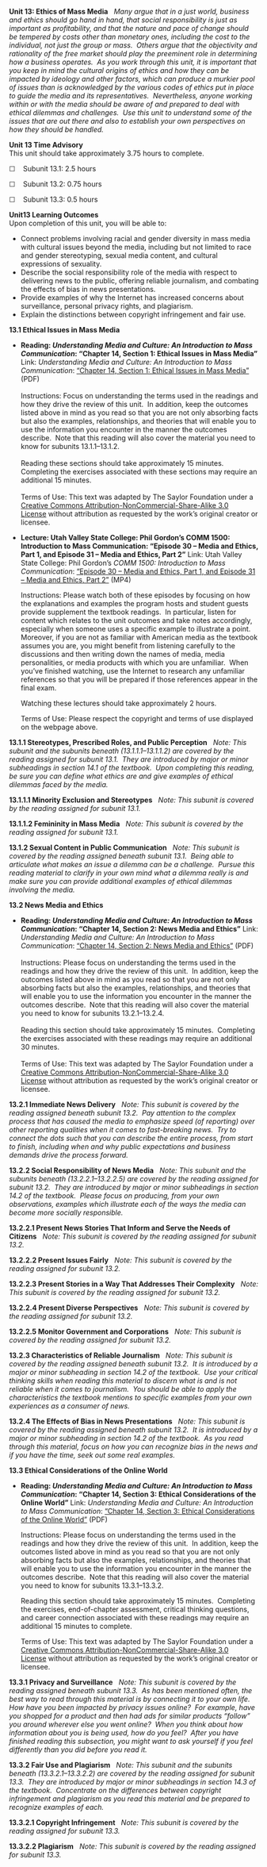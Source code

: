 **Unit 13: Ethics of Mass Media** <span id="13"></span> 
*Many argue that in a just world, business and ethics should go hand in
hand, that social responsibility is just as important as profitability,
and that the nature and pace of change should be tempered by costs other
than monetary ones, including the cost to the individual, not just the
group or mass.  Others argue that the objectivity and rationality of the
free market should play the preeminent role in determining how a
business operates.  As you work through this unit, it is important that
you keep in mind the cultural origins of ethics and how they can be
impacted by ideology and other factors, which can produce a murkier pool
of issues than is acknowledged by the various codes of ethics put in
place to guide the media and its representatives.  Nevertheless, anyone
working within or with the media should be aware of and prepared to deal
with ethical dilemmas and challenges.  Use this unit to understand some
of the issues that are out there and also to establish your own
perspectives on how they should be handled.*

**Unit 13 Time Advisory**  
This unit should take approximately 3.75 hours to complete.  
  
 ☐    Subunit 13.1: 2.5 hours  
  
 ☐    Subunit 13.2: 0.75 hours  
  
 ☐    Subunit 13.3: 0.5 hours

**Unit13 Learning Outcomes**  
Upon completion of this unit, you will be able to:
-   Connect problems involving racial and gender diversity in mass media
    with cultural issues beyond the media, including but not limited to
    race and gender stereotyping, sexual media content, and cultural
    expressions of sexuality.
-   Describe the social responsibility role of the media with respect to
    delivering news to the public, offering reliable journalism, and
    combating the effects of bias in news presentations.
-   Provide examples of why the Internet has increased concerns about
    surveillance, personal privacy rights, and plagiarism.
-   Explain the distinctions between copyright infringement and fair
    use.

**13.1 Ethical Issues in Mass Media** <span id="13.1"></span> 
-   **Reading: *Understanding Media and Culture: An Introduction to Mass
    Communication*: “Chapter 14, Section 1: Ethical Issues in Mass
    Media”**
    Link: *Understanding Media and Culture: An Introduction to Mass
    Communication*: [“Chapter 14, Section 1: Ethical Issues in Mass
    Media”](http://www.saylor.org/site/textbooks/Understanding%20Media%20and%20Culture.pdf)
    (PDF)  
        
     Instructions: Focus on understanding the terms used in the readings
    and how they drive the review of this unit.  In addition, keep the
    outcomes listed above in mind as you read so that you are not only
    absorbing facts but also the examples, relationships, and theories
    that will enable you to use the information you encounter in the
    manner the outcomes describe.  Note that this reading will also
    cover the material you need to know for subunits 13.1.1–13.1.2.  
        
     Reading these sections should take approximately 15 minutes. 
    Completing the exercises associated with these sections may require
    an additional 15 minutes.  
        
     Terms of Use: This text was adapted by The Saylor Foundation under
    a [Creative Commons Attribution-NonCommercial-Share-Alike 3.0
    License](http://creativecommons.org/licenses/by-nc-sa/3.0/) without
    attribution as requested by the work’s original creator or licensee.

-   **Lecture: Utah Valley State College: Phil Gordon’s COMM 1500:
    Introduction to Mass Communication: “Episode 30 – Media and Ethics,
    Part 1, and Episode 31 – Media and Ethics, Part 2”**
    Link: Utah Valley State College: Phil Gordon’s *COMM 1500:
    Introduction to Mass Communication*: [“Episode 30 – Media and
    Ethics, Part 1, and Episode 31 – Media and Ethics, Part
    2”](http://desource.uvu.edu/videos/comm1500.php) (MP4)  
      
     Instructions: Please watch both of these episodes by focusing on
    how the explanations and examples the program hosts and student
    guests provide supplement the textbook readings.  In particular,
    listen for content which relates to the unit outcomes and take notes
    accordingly, especially when someone uses a specific example to
    illustrate a point.  Moreover, if you are not as familiar with
    American media as the textbook assumes you are, you might benefit
    from listening carefully to the discussions and then writing down
    the names of media, media personalities, or media products with
    which you are unfamiliar.  When you’ve finished watching, use the
    Internet to research any unfamiliar references so that you will be
    prepared if those references appear in the final exam.  
      
     Watching these lectures should take approximately 2 hours.  
      
     Terms of Use: Please respect the copyright and terms of use
    displayed on the webpage above.

**13.1.1 Stereotypes, Prescribed Roles, and Public Perception** <span
id="13.1.1"></span> 
*Note: This subunit and the subunits beneath (13.1.1.1–13.1.1.2) are
covered by the reading assigned for subunit 13.1.  They are introduced
by major or minor subheadings in section 14.1 of the textbook.  Upon
completing this reading, be sure you can define what ethics are and give
examples of ethical dilemmas faced by the media.*

**13.1.1.1 Minority Exclusion and Stereotypes** <span
id="13.1.1.1"></span> 
*Note: This subunit is covered by the reading assigned for subunit
13.1.*

**13.1.1.2 Femininity in Mass Media** <span id="13.1.1.2"></span> 
*Note: This subunit is covered by the reading assigned for subunit
13.1.*

**13.1.2 Sexual Content in Public Communication** <span
id="13.1.2"></span> 
*Note: This subunit is covered by the reading assigned beneath subunit
13.1.  Being able to articulate what makes an issue a dilemma can be a
challenge.  Pursue this reading material to clarify in your own mind
what a dilemma really is and make sure you can provide additional
examples of ethical dilemmas involving the media.*

**13.2 News Media and Ethics** <span id="13.2"></span> 
-   **Reading: *Understanding Media and Culture: An Introduction to Mass
    Communication*: “Chapter 14, Section 2: News Media and Ethics”**
    Link: *Understanding Media and Culture: An Introduction to Mass
    Communication*: [“Chapter 14, Section 2: News Media and
    Ethics”](http://www.saylor.org/site/textbooks/Understanding%20Media%20and%20Culture.pdf)
    (PDF)  
        
     Instructions: Please focus on understanding the terms used in the
    readings and how they drive the review of this unit.  In addition,
    keep the outcomes listed above in mind as you read so that you are
    not only absorbing facts but also the examples, relationships, and
    theories that will enable you to use the information you encounter
    in the manner the outcomes describe.  Note that this reading will
    also cover the material you need to know for subunits
    13.2.1–13.2.4.  
        
     Reading this section should take approximately 15 minutes. 
    Completing the exercises associated with these readings may require
    an additional 30 minutes.  
        
     Terms of Use: This text was adapted by The Saylor Foundation under
    a [Creative Commons Attribution-NonCommercial-Share-Alike 3.0
    License](http://creativecommons.org/licenses/by-nc-sa/3.0/) without
    attribution as requested by the work’s original creator or licensee.

**13.2.1 Immediate News Delivery** <span id="13.2.1"></span> 
*Note: This subunit is covered by the reading assigned beneath subunit
13.2.  Pay attention to the complex process that has caused the media to
emphasize speed (of reporting) over other reporting qualities when it
comes to fast-breaking news.  Try to connect the dots such that you can
describe the entire process, from start to finish, including when and
why public expectations and business demands drive the process forward.*

**13.2.2 Social Responsibility of News Media** <span
id="13.2.2"></span> 
*Note: This subunit and the subunits beneath (13.2.2.1–13.2.2.5) are
covered by the reading assigned for subunit 13.2.  They are introduced
by major or minor subheadings in section 14.2 of the textbook.  Please
focus on producing, from your own observations, examples which
illustrate each of the ways the media can become more socially
responsible.*

**13.2.2.1 Present News Stories That Inform and Serve the Needs of
Citizens** <span id="13.2.2.1"></span> 
*Note: This subunit is covered by the reading assigned for subunit
13.2.*

**13.2.2.2 Present Issues Fairly** <span id="13.2.2.2"></span> 
*Note: This subunit is covered by the reading assigned for subunit
13.2.*

**13.2.2.3 Present Stories in a Way That Addresses Their Complexity**
<span id="13.2.2.3"></span> 
*Note: This subunit is covered by the reading assigned for subunit
13.2.*

**13.2.2.4 Present Diverse Perspectives** <span id="13.2.2.4"></span> 
*Note: This subunit is covered by the reading assigned for subunit
13.2.*

**13.2.2.5 Monitor Government and Corporations** <span
id="13.2.2.5"></span> 
*Note: This subunit is covered by the reading assigned for subunit
13.2.*

**13.2.3 Characteristics of Reliable Journalism** <span
id="13.2.3"></span> 
*Note: This subunit is covered by the reading assigned beneath subunit
13.2.  It is introduced by a major or minor subheading in section 14.2
of the textbook.  Use your critical thinking skills when reading this
material to discern what is and is not reliable when it comes to
journalism.  You should be able to apply the characteristics the
textbook mentions to specific examples from your own experiences as a
consumer of news.*

**13.2.4 The Effects of Bias in News Presentations** <span
id="13.2.4"></span> 
*Note: This subunit is covered by the reading assigned beneath subunit
13.2.  It is introduced by a major or minor subheading in section 14.2
of the textbook.  As you read through this material, focus on how you
can recognize bias in the news and if you have the time, seek out some
real examples.*

**13.3 Ethical Considerations of the Online World** <span
id="13.3"></span> 
-   **Reading: *Understanding Media and Culture: An Introduction to Mass
    Communication*: “Chapter 14, Section 3: Ethical Considerations of
    the Online World”**
    Link: *Understanding Media and Culture: An Introduction to Mass
    Communication*: [“Chapter 14, Section 3: Ethical Considerations of
    the Online
    World”](http://www.saylor.org/site/textbooks/Understanding%20Media%20and%20Culture.pdf)
    (PDF)  
      
     Instructions: Please focus on understanding the terms used in the
    readings and how they drive the review of this unit.  In addition,
    keep the outcomes listed above in mind as you read so that you are
    not only absorbing facts but also the examples, relationships, and
    theories that will enable you to use the information you encounter
    in the manner the outcomes describe.  Note that this reading will
    also cover the material you need to know for subunits
    13.3.1–13.3.2.  
      
     Reading this section should take approximately 15 minutes. 
    Completing the exercises, end-of-chapter assessment, critical
    thinking questions, and career connection associated with these
    readings may require an additional 15 minutes to complete.  
      
     Terms of Use: This text was adapted by The Saylor Foundation under
    a [Creative Commons Attribution-NonCommercial-Share-Alike 3.0
    License](http://creativecommons.org/licenses/by-nc-sa/3.0/) without
    attribution as requested by the work’s original creator or licensee.

**13.3.1 Privacy and Surveillance** <span id="13.3.1"></span> 
*Note: This subunit is covered by the reading assigned beneath subunit
13.3.  As has been mentioned often, the best way to read through this
material is by connecting it to your own life.  How have you been
impacted by privacy issues online?  For example, have you shopped for a
product and then had ads for similar products “follow” you around
wherever else you went online?  When you think about how information
about you is being used, how do you feel?  After you have finished
reading this subsection, you might want to ask yourself if you feel
differently than you did before you read it.*

**13.3.2 Fair Use and Plagiarism** <span id="13.3.2"></span> 
*Note: This subunit and the subunits beneath (13.3.2.1–13.3.2.2) are
covered by the reading assigned for subunit 13.3.  They are introduced
by major or minor subheadings in section 14.3 of the textbook. 
Concentrate on the differences between copyright infringement and
plagiarism as you read this material and be prepared to recognize
examples of each.*

**13.3.2.1 Copyright Infringement** <span id="13.3.2.1"></span> 
*Note: This subunit is covered by the reading assigned for subunit
13.3.*

**13.3.2.2 Plagiarism** <span id="13.3.2.2"></span> 
*Note: This subunit is covered by the reading assigned for subunit
13.3.*


